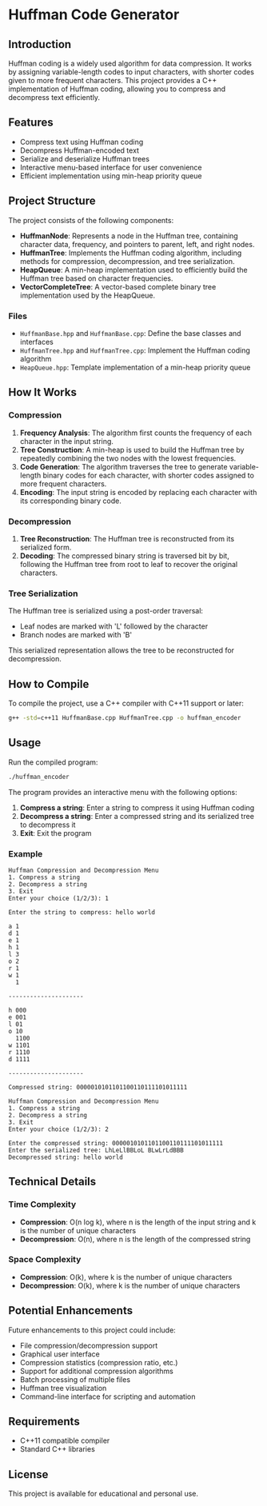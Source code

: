 # Huffman Code Generator

## Introduction

Huffman coding is a widely used algorithm for data compression. It works by assigning variable-length codes to input characters, with shorter codes given to more frequent characters. This project provides a C++ implementation of Huffman coding, allowing you to compress and decompress text efficiently.

## Features

- Compress text using Huffman coding
- Decompress Huffman-encoded text
- Serialize and deserialize Huffman trees
- Interactive menu-based interface for user convenience
- Efficient implementation using min-heap priority queue

## Project Structure

The project consists of the following components:

- **HuffmanNode**: Represents a node in the Huffman tree, containing character data, frequency, and pointers to parent, left, and right nodes.
- **HuffmanTree**: Implements the Huffman coding algorithm, including methods for compression, decompression, and tree serialization.
- **HeapQueue**: A min-heap implementation used to efficiently build the Huffman tree based on character frequencies.
- **VectorCompleteTree**: A vector-based complete binary tree implementation used by the HeapQueue.

### Files

- `HuffmanBase.hpp` and `HuffmanBase.cpp`: Define the base classes and interfaces
- `HuffmanTree.hpp` and `HuffmanTree.cpp`: Implement the Huffman coding algorithm
- `HeapQueue.hpp`: Template implementation of a min-heap priority queue

## How It Works

### Compression

1. **Frequency Analysis**: The algorithm first counts the frequency of each character in the input string.
2. **Tree Construction**: A min-heap is used to build the Huffman tree by repeatedly combining the two nodes with the lowest frequencies.
3. **Code Generation**: The algorithm traverses the tree to generate variable-length binary codes for each character, with shorter codes assigned to more frequent characters.
4. **Encoding**: The input string is encoded by replacing each character with its corresponding binary code.

### Decompression

1. **Tree Reconstruction**: The Huffman tree is reconstructed from its serialized form.
2. **Decoding**: The compressed binary string is traversed bit by bit, following the Huffman tree from root to leaf to recover the original characters.

### Tree Serialization

The Huffman tree is serialized using a post-order traversal:

- Leaf nodes are marked with 'L' followed by the character
- Branch nodes are marked with 'B'

This serialized representation allows the tree to be reconstructed for decompression.

## How to Compile

To compile the project, use a C++ compiler with C++11 support or later:

```bash
g++ -std=c++11 HuffmanBase.cpp HuffmanTree.cpp -o huffman_encoder
```

## Usage

Run the compiled program:

```bash
./huffman_encoder
```

The program provides an interactive menu with the following options:

1. **Compress a string**: Enter a string to compress it using Huffman coding
2. **Decompress a string**: Enter a compressed string and its serialized tree to decompress it
3. **Exit**: Exit the program

### Example

```
Huffman Compression and Decompression Menu
1. Compress a string
2. Decompress a string
3. Exit
Enter your choice (1/2/3): 1

Enter the string to compress: hello world

a 1
d 1
e 1
h 1
l 3
o 2
r 1
w 1
  1

---------------------

h 000
e 001
l 01
o 10
  1100
w 1101
r 1110
d 1111

---------------------

Compressed string: 0000010101101100110111101011111

Huffman Compression and Decompression Menu
1. Compress a string
2. Decompress a string
3. Exit
Enter your choice (1/2/3): 2

Enter the compressed string: 0000010101101100110111101011111
Enter the serialized tree: LhLeLlBBLoL BLwLrLdBBB
Decompressed string: hello world
```

## Technical Details

### Time Complexity

- **Compression**: O(n log k), where n is the length of the input string and k is the number of unique characters
- **Decompression**: O(n), where n is the length of the compressed string

### Space Complexity

- **Compression**: O(k), where k is the number of unique characters
- **Decompression**: O(k), where k is the number of unique characters

## Potential Enhancements

Future enhancements to this project could include:

- File compression/decompression support
- Graphical user interface
- Compression statistics (compression ratio, etc.)
- Support for additional compression algorithms
- Batch processing of multiple files
- Huffman tree visualization
- Command-line interface for scripting and automation

## Requirements

- C++11 compatible compiler
- Standard C++ libraries

## License

This project is available for educational and personal use.
